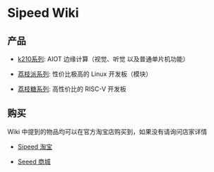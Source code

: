 Sipeed Wiki
======


## 产品

* [k210系列](k210/README.md): AIOT 边缘计算（视觉、听觉 以及普通单片机功能）

* [荔枝派系列](lichee/README.md): 性价比极高的 Linux 开发板（模块）

* [荔枝糖系列](tang/README.md): 高性价比的 RISC-V 开发板


## 购买

Wiki 中提到的物品均可以在官方淘宝店购买到，如果没有请询问店家详情

* [Sipeed 淘宝](https://shop365481095.taobao.com/)

* [Seeed 商城](https://www.seeedstudio.com/catalogsearch/result/?cat=&q=sipeed)

